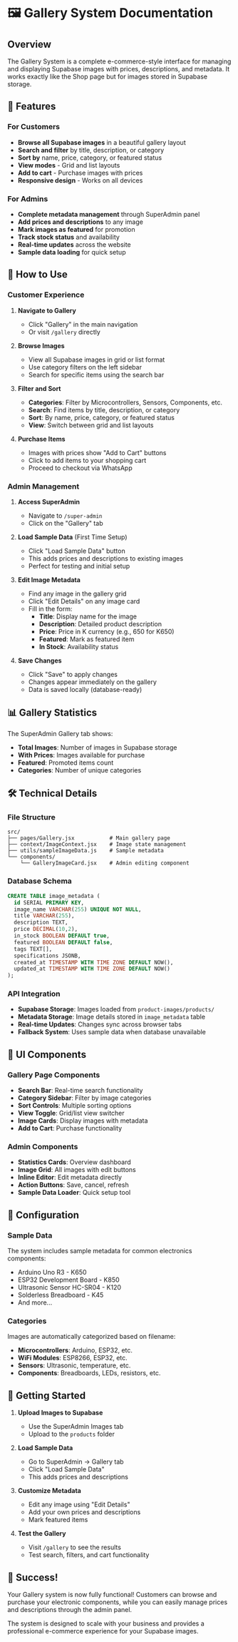 # 🖼️ Gallery System Documentation

## Overview

The Gallery System is a complete e-commerce-style interface for managing and displaying Supabase images with prices, descriptions, and metadata. It works exactly like the Shop page but for images stored in Supabase storage.

## 🎯 Features

### For Customers
- **Browse all Supabase images** in a beautiful gallery layout
- **Search and filter** by title, description, or category
- **Sort by** name, price, category, or featured status
- **View modes** - Grid and list layouts
- **Add to cart** - Purchase images with prices
- **Responsive design** - Works on all devices

### For Admins
- **Complete metadata management** through SuperAdmin panel
- **Add prices and descriptions** to any image
- **Mark images as featured** for promotion
- **Track stock status** and availability
- **Real-time updates** across the website
- **Sample data loading** for quick setup

## 🚀 How to Use

### Customer Experience

1. **Navigate to Gallery**
   - Click "Gallery" in the main navigation
   - Or visit `/gallery` directly

2. **Browse Images**
   - View all Supabase images in grid or list format
   - Use category filters on the left sidebar
   - Search for specific items using the search bar

3. **Filter and Sort**
   - **Categories**: Filter by Microcontrollers, Sensors, Components, etc.
   - **Search**: Find items by title, description, or category
   - **Sort**: By name, price, category, or featured status
   - **View**: Switch between grid and list layouts

4. **Purchase Items**
   - Images with prices show "Add to Cart" buttons
   - Click to add items to your shopping cart
   - Proceed to checkout via WhatsApp

### Admin Management

1. **Access SuperAdmin**
   - Navigate to `/super-admin`
   - Click on the "Gallery" tab

2. **Load Sample Data** (First Time Setup)
   - Click "Load Sample Data" button
   - This adds prices and descriptions to existing images
   - Perfect for testing and initial setup

3. **Edit Image Metadata**
   - Find any image in the gallery grid
   - Click "Edit Details" on any image card
   - Fill in the form:
     - **Title**: Display name for the image
     - **Description**: Detailed product description
     - **Price**: Price in K currency (e.g., 650 for K650)
     - **Featured**: Mark as featured item
     - **In Stock**: Availability status

4. **Save Changes**
   - Click "Save" to apply changes
   - Changes appear immediately on the gallery
   - Data is saved locally (database-ready)

## 📊 Gallery Statistics

The SuperAdmin Gallery tab shows:
- **Total Images**: Number of images in Supabase storage
- **With Prices**: Images available for purchase
- **Featured**: Promoted items count
- **Categories**: Number of unique categories

## 🛠️ Technical Details

### File Structure
```
src/
├── pages/Gallery.jsx           # Main gallery page
├── context/ImageContext.jsx    # Image state management
├── utils/sampleImageData.js    # Sample metadata
└── components/
    └── GalleryImageCard.jsx    # Admin editing component
```

### Database Schema
```sql
CREATE TABLE image_metadata (
  id SERIAL PRIMARY KEY,
  image_name VARCHAR(255) UNIQUE NOT NULL,
  title VARCHAR(255),
  description TEXT,
  price DECIMAL(10,2),
  in_stock BOOLEAN DEFAULT true,
  featured BOOLEAN DEFAULT false,
  tags TEXT[],
  specifications JSONB,
  created_at TIMESTAMP WITH TIME ZONE DEFAULT NOW(),
  updated_at TIMESTAMP WITH TIME ZONE DEFAULT NOW()
);
```

### API Integration
- **Supabase Storage**: Images loaded from `product-images/products/`
- **Metadata Storage**: Image details stored in `image_metadata` table
- **Real-time Updates**: Changes sync across browser tabs
- **Fallback System**: Uses sample data when database unavailable

## 🎨 UI Components

### Gallery Page Components
- **Search Bar**: Real-time search functionality
- **Category Sidebar**: Filter by image categories
- **Sort Controls**: Multiple sorting options
- **View Toggle**: Grid/list view switcher
- **Image Cards**: Display images with metadata
- **Add to Cart**: Purchase functionality

### Admin Components
- **Statistics Cards**: Overview dashboard
- **Image Grid**: All images with edit buttons
- **Inline Editor**: Edit metadata directly
- **Action Buttons**: Save, cancel, refresh
- **Sample Data Loader**: Quick setup tool

## 🔧 Configuration

### Sample Data
The system includes sample metadata for common electronics components:
- Arduino Uno R3 - K650
- ESP32 Development Board - K850
- Ultrasonic Sensor HC-SR04 - K120
- Solderless Breadboard - K45
- And more...

### Categories
Images are automatically categorized based on filename:
- **Microcontrollers**: Arduino, ESP32, etc.
- **WiFi Modules**: ESP8266, ESP32, etc.
- **Sensors**: Ultrasonic, temperature, etc.
- **Components**: Breadboards, LEDs, resistors, etc.

## 🚀 Getting Started

1. **Upload Images to Supabase**
   - Use the SuperAdmin Images tab
   - Upload to the `products` folder

2. **Load Sample Data**
   - Go to SuperAdmin → Gallery tab
   - Click "Load Sample Data"
   - This adds prices and descriptions

3. **Customize Metadata**
   - Edit any image using "Edit Details"
   - Add your own prices and descriptions
   - Mark featured items

4. **Test the Gallery**
   - Visit `/gallery` to see the results
   - Test search, filters, and cart functionality

## 🎉 Success!

Your Gallery system is now fully functional! Customers can browse and purchase your electronic components, while you can easily manage prices and descriptions through the admin panel.

The system is designed to scale with your business and provides a professional e-commerce experience for your Supabase images.
